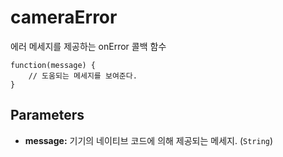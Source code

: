 cameraError
===========

에러 메세지를 제공하는 onError 콜백 함수

    function(message) {
        // 도움되는 메세지를 보여준다.
    }

Parameters
----------

- __message:__ 기기의 네이티브 코드에 의해 제공되는 메세지. (`String`)
